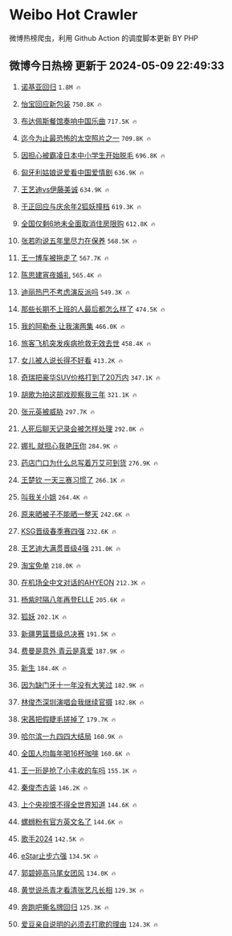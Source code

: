 # Weibo Hot Crawler 



微博热榜爬虫，利用 Github Action 的调度脚本更新 BY PHP 


## 微博今日热榜 更新于 2024-05-09 22:49:33 
1. [诺基亚回归](https://s.weibo.com/weibo?q=%E8%AF%BA%E5%9F%BA%E4%BA%9A%E5%9B%9E%E5%BD%92&t=31&band_rank=1&Refer=top) `1.8M 🔥` 

1. [怡宝回应新包装](https://s.weibo.com/weibo?q=%23%E6%80%A1%E5%AE%9D%E5%9B%9E%E5%BA%94%E6%96%B0%E5%8C%85%E8%A3%85%23&t=31&band_rank=2&Refer=top) `750.8K 🔥` 

1. [布达佩斯餐馆奏响中国乐曲](https://s.weibo.com/weibo?q=%23%E5%B8%83%E8%BE%BE%E4%BD%A9%E6%96%AF%E9%A4%90%E9%A6%86%E5%A5%8F%E5%93%8D%E4%B8%AD%E5%9B%BD%E4%B9%90%E6%9B%B2%23&t=31&band_rank=3&Refer=top) `717.5K 🔥` 

1. [迄今为止最恐怖的太空照片之一](https://s.weibo.com/weibo?q=%E8%BF%84%E4%BB%8A%E4%B8%BA%E6%AD%A2%E6%9C%80%E6%81%90%E6%80%96%E7%9A%84%E5%A4%AA%E7%A9%BA%E7%85%A7%E7%89%87%E4%B9%8B%E4%B8%80&t=31&band_rank=4&Refer=top) `709.8K 🔥` 

1. [因担心被霸凌日本中小学生开始脱毛](https://s.weibo.com/weibo?q=%23%E5%9B%A0%E6%8B%85%E5%BF%83%E8%A2%AB%E9%9C%B8%E5%87%8C%E6%97%A5%E6%9C%AC%E4%B8%AD%E5%B0%8F%E5%AD%A6%E7%94%9F%E5%BC%80%E5%A7%8B%E8%84%B1%E6%AF%9B%23&t=31&band_rank=5&Refer=top) `696.8K 🔥` 

1. [匈牙利姑娘说爱看中国爱情剧](https://s.weibo.com/weibo?q=%E5%8C%88%E7%89%99%E5%88%A9%E5%A7%91%E5%A8%98%E8%AF%B4%E7%88%B1%E7%9C%8B%E4%B8%AD%E5%9B%BD%E7%88%B1%E6%83%85%E5%89%A7&t=31&band_rank=6&Refer=top) `636.9K 🔥` 

1. [王艺迪vs伊藤美诚](https://s.weibo.com/weibo?q=%E7%8E%8B%E8%89%BA%E8%BF%AAvs%E4%BC%8A%E8%97%A4%E7%BE%8E%E8%AF%9A&t=31&band_rank=7&Refer=top) `634.9K 🔥` 

1. [于正回应与庆余年2狐妖撞档](https://s.weibo.com/weibo?q=%23%E4%BA%8E%E6%AD%A3%E5%9B%9E%E5%BA%94%E4%B8%8E%E5%BA%86%E4%BD%99%E5%B9%B42%E7%8B%90%E5%A6%96%E6%92%9E%E6%A1%A3%23&t=31&band_rank=8&Refer=top) `619.3K 🔥` 

1. [全国仅剩6地未全面取消住房限购](https://s.weibo.com/weibo?q=%23%E5%85%A8%E5%9B%BD%E4%BB%85%E5%89%A96%E5%9C%B0%E6%9C%AA%E5%85%A8%E9%9D%A2%E5%8F%96%E6%B6%88%E4%BD%8F%E6%88%BF%E9%99%90%E8%B4%AD%23&t=31&band_rank=9&Refer=top) `612.8K 🔥` 

1. [张若昀说五年里尽力在保养](https://s.weibo.com/weibo?q=%23%E5%BC%A0%E8%8B%A5%E6%98%80%E8%AF%B4%E4%BA%94%E5%B9%B4%E9%87%8C%E5%B0%BD%E5%8A%9B%E5%9C%A8%E4%BF%9D%E5%85%BB%23&t=31&band_rank=10&Refer=top) `568.5K 🔥` 

1. [王一博车被拖走了](https://s.weibo.com/weibo?q=%23%E7%8E%8B%E4%B8%80%E5%8D%9A%E8%BD%A6%E8%A2%AB%E6%8B%96%E8%B5%B0%E4%BA%86%23&t=31&band_rank=11&Refer=top) `567.7K 🔥` 

1. [陈思建宵夜婚礼](https://s.weibo.com/weibo?q=%E9%99%88%E6%80%9D%E5%BB%BA%E5%AE%B5%E5%A4%9C%E5%A9%9A%E7%A4%BC&t=31&band_rank=12&Refer=top) `565.4K 🔥` 

1. [迪丽热巴不考虑演反派吗](https://s.weibo.com/weibo?q=%23%E8%BF%AA%E4%B8%BD%E7%83%AD%E5%B7%B4%E4%B8%8D%E8%80%83%E8%99%91%E6%BC%94%E5%8F%8D%E6%B4%BE%E5%90%97%23&t=31&band_rank=13&Refer=top) `549.3K 🔥` 

1. [那些长期不上班的人最后都怎么样了](https://s.weibo.com/weibo?q=%23%E9%82%A3%E4%BA%9B%E9%95%BF%E6%9C%9F%E4%B8%8D%E4%B8%8A%E7%8F%AD%E7%9A%84%E4%BA%BA%E6%9C%80%E5%90%8E%E9%83%BD%E6%80%8E%E4%B9%88%E6%A0%B7%E4%BA%86%23&t=31&band_rank=14&Refer=top) `474.5K 🔥` 

1. [我的阿勒泰 让我演两集](https://s.weibo.com/weibo?q=%E6%88%91%E7%9A%84%E9%98%BF%E5%8B%92%E6%B3%B0%20%E8%AE%A9%E6%88%91%E6%BC%94%E4%B8%A4%E9%9B%86&t=31&band_rank=15&Refer=top) `466.0K 🔥` 

1. [旅客飞机突发疾病抢救无效去世](https://s.weibo.com/weibo?q=%23%E6%97%85%E5%AE%A2%E9%A3%9E%E6%9C%BA%E7%AA%81%E5%8F%91%E7%96%BE%E7%97%85%E6%8A%A2%E6%95%91%E6%97%A0%E6%95%88%E5%8E%BB%E4%B8%96%23&t=31&band_rank=16&Refer=top) `458.4K 🔥` 

1. [女儿被人说长得不好看](https://s.weibo.com/weibo?q=%E5%A5%B3%E5%84%BF%E8%A2%AB%E4%BA%BA%E8%AF%B4%E9%95%BF%E5%BE%97%E4%B8%8D%E5%A5%BD%E7%9C%8B&t=31&band_rank=17&Refer=top) `413.2K 🔥` 

1. [奇瑞把豪华SUV价格打到了20万内](https://s.weibo.com/weibo?q=%23%E5%A5%87%E7%91%9E%E6%8A%8A%E8%B1%AA%E5%8D%8ESUV%E4%BB%B7%E6%A0%BC%E6%89%93%E5%88%B0%E4%BA%8620%E4%B8%87%E5%86%85%23&t=31&band_rank=18&Refer=top) `347.1K 🔥` 

1. [胡歌为拍这部戏观察我三年](https://s.weibo.com/weibo?q=%E8%83%A1%E6%AD%8C%E4%B8%BA%E6%8B%8D%E8%BF%99%E9%83%A8%E6%88%8F%E8%A7%82%E5%AF%9F%E6%88%91%E4%B8%89%E5%B9%B4&t=31&band_rank=19&Refer=top) `321.1K 🔥` 

1. [张元英被威胁](https://s.weibo.com/weibo?q=%23%E5%BC%A0%E5%85%83%E8%8B%B1%E8%A2%AB%E5%A8%81%E8%83%81%23&t=31&band_rank=20&Refer=top) `297.7K 🔥` 

1. [人死后聊天记录会被怎样处理](https://s.weibo.com/weibo?q=%23%E4%BA%BA%E6%AD%BB%E5%90%8E%E8%81%8A%E5%A4%A9%E8%AE%B0%E5%BD%95%E4%BC%9A%E8%A2%AB%E6%80%8E%E6%A0%B7%E5%A4%84%E7%90%86%23&t=31&band_rank=21&Refer=top) `292.0K 🔥` 

1. [娜扎 就担心我艳压你](https://s.weibo.com/weibo?q=%E5%A8%9C%E6%89%8E%20%E5%B0%B1%E6%8B%85%E5%BF%83%E6%88%91%E8%89%B3%E5%8E%8B%E4%BD%A0&t=31&band_rank=22&Refer=top) `284.9K 🔥` 

1. [药店门口为什么总写着万艾可到货](https://s.weibo.com/weibo?q=%23%E8%8D%AF%E5%BA%97%E9%97%A8%E5%8F%A3%E4%B8%BA%E4%BB%80%E4%B9%88%E6%80%BB%E5%86%99%E7%9D%80%E4%B8%87%E8%89%BE%E5%8F%AF%E5%88%B0%E8%B4%A7%23&t=31&band_rank=23&Refer=top) `276.9K 🔥` 

1. [王楚钦 一天三赛习惯了](https://s.weibo.com/weibo?q=%E7%8E%8B%E6%A5%9A%E9%92%A6%20%E4%B8%80%E5%A4%A9%E4%B8%89%E8%B5%9B%E4%B9%A0%E6%83%AF%E4%BA%86&t=31&band_rank=24&Refer=top) `266.1K 🔥` 

1. [叫我关小姐](https://s.weibo.com/weibo?q=%23%E5%8F%AB%E6%88%91%E5%85%B3%E5%B0%8F%E5%A7%90%23&t=31&band_rank=25&Refer=top) `264.4K 🔥` 

1. [原来晒被子不能晒一整天](https://s.weibo.com/weibo?q=%23%E5%8E%9F%E6%9D%A5%E6%99%92%E8%A2%AB%E5%AD%90%E4%B8%8D%E8%83%BD%E6%99%92%E4%B8%80%E6%95%B4%E5%A4%A9%23&t=31&band_rank=26&Refer=top) `242.6K 🔥` 

1. [KSG晋级春季赛四强](https://s.weibo.com/weibo?q=%23KSG%E6%99%8B%E7%BA%A7%E6%98%A5%E5%AD%A3%E8%B5%9B%E5%9B%9B%E5%BC%BA%23&t=31&band_rank=27&Refer=top) `232.6K 🔥` 

1. [王艺迪大满贯晋级4强](https://s.weibo.com/weibo?q=%23%E7%8E%8B%E8%89%BA%E8%BF%AA%E5%A4%A7%E6%BB%A1%E8%B4%AF%E6%99%8B%E7%BA%A74%E5%BC%BA%23&t=31&band_rank=28&Refer=top) `231.0K 🔥` 

1. [淘宝免单](https://s.weibo.com/weibo?q=%E6%B7%98%E5%AE%9D%E5%85%8D%E5%8D%95&t=31&band_rank=29&Refer=top) `218.0K 🔥` 

1. [在机场全中文对话的AHYEON](https://s.weibo.com/weibo?q=%23%E5%9C%A8%E6%9C%BA%E5%9C%BA%E5%85%A8%E4%B8%AD%E6%96%87%E5%AF%B9%E8%AF%9D%E7%9A%84AHYEON%23&t=31&band_rank=30&Refer=top) `212.3K 🔥` 

1. [杨紫时隔八年再登ELLE](https://s.weibo.com/weibo?q=%23%E6%9D%A8%E7%B4%AB%E6%97%B6%E9%9A%94%E5%85%AB%E5%B9%B4%E5%86%8D%E7%99%BBELLE%23&t=31&band_rank=31&Refer=top) `205.6K 🔥` 

1. [狐妖](https://s.weibo.com/weibo?q=%E7%8B%90%E5%A6%96&t=31&band_rank=32&Refer=top) `202.1K 🔥` 

1. [新疆男篮晋级总决赛](https://s.weibo.com/weibo?q=%23%E6%96%B0%E7%96%86%E7%94%B7%E7%AF%AE%E6%99%8B%E7%BA%A7%E6%80%BB%E5%86%B3%E8%B5%9B%23&t=31&band_rank=33&Refer=top) `191.5K 🔥` 

1. [费曼是意外 青云是真爱](https://s.weibo.com/weibo?q=%E8%B4%B9%E6%9B%BC%E6%98%AF%E6%84%8F%E5%A4%96%20%E9%9D%92%E4%BA%91%E6%98%AF%E7%9C%9F%E7%88%B1&t=31&band_rank=34&Refer=top) `187.9K 🔥` 

1. [新生](https://s.weibo.com/weibo?q=%E6%96%B0%E7%94%9F&t=31&band_rank=35&Refer=top) `184.4K 🔥` 

1. [因为缺门牙十一年没有大笑过](https://s.weibo.com/weibo?q=%23%E5%9B%A0%E4%B8%BA%E7%BC%BA%E9%97%A8%E7%89%99%E5%8D%81%E4%B8%80%E5%B9%B4%E6%B2%A1%E6%9C%89%E5%A4%A7%E7%AC%91%E8%BF%87%23&t=31&band_rank=36&Refer=top) `182.9K 🔥` 

1. [林俊杰深圳演唱会我继续官摄](https://s.weibo.com/weibo?q=%23%E6%9E%97%E4%BF%8A%E6%9D%B0%E6%B7%B1%E5%9C%B3%E6%BC%94%E5%94%B1%E4%BC%9A%E6%88%91%E7%BB%A7%E7%BB%AD%E5%AE%98%E6%91%84%23&t=31&band_rank=37&Refer=top) `182.8K 🔥` 

1. [宋茜把假睫毛搓掉了](https://s.weibo.com/weibo?q=%E5%AE%8B%E8%8C%9C%E6%8A%8A%E5%81%87%E7%9D%AB%E6%AF%9B%E6%90%93%E6%8E%89%E4%BA%86&t=31&band_rank=38&Refer=top) `179.7K 🔥` 

1. [哈尔滨一九四四大结局](https://s.weibo.com/weibo?q=%23%E5%93%88%E5%B0%94%E6%BB%A8%E4%B8%80%E4%B9%9D%E5%9B%9B%E5%9B%9B%E5%A4%A7%E7%BB%93%E5%B1%80%23&t=31&band_rank=39&Refer=top) `160.9K 🔥` 

1. [全国人均每年喝16杯咖啡](https://s.weibo.com/weibo?q=%23%E5%85%A8%E5%9B%BD%E4%BA%BA%E5%9D%87%E6%AF%8F%E5%B9%B4%E5%96%9D16%E6%9D%AF%E5%92%96%E5%95%A1%23&t=31&band_rank=40&Refer=top) `160.6K 🔥` 

1. [王一珩是抢了小丰收的车吗](https://s.weibo.com/weibo?q=%E7%8E%8B%E4%B8%80%E7%8F%A9%E6%98%AF%E6%8A%A2%E4%BA%86%E5%B0%8F%E4%B8%B0%E6%94%B6%E7%9A%84%E8%BD%A6%E5%90%97&t=31&band_rank=41&Refer=top) `155.1K 🔥` 

1. [秦俊杰古装](https://s.weibo.com/weibo?q=%E7%A7%A6%E4%BF%8A%E6%9D%B0%E5%8F%A4%E8%A3%85&t=31&band_rank=42&Refer=top) `146.2K 🔥` 

1. [上个央视恨不得全世界知道](https://s.weibo.com/weibo?q=%23%E4%B8%8A%E4%B8%AA%E5%A4%AE%E8%A7%86%E6%81%A8%E4%B8%8D%E5%BE%97%E5%85%A8%E4%B8%96%E7%95%8C%E7%9F%A5%E9%81%93%23&t=31&band_rank=43&Refer=top) `144.6K 🔥` 

1. [螺蛳粉有官方英文名了](https://s.weibo.com/weibo?q=%23%E8%9E%BA%E8%9B%B3%E7%B2%89%E6%9C%89%E5%AE%98%E6%96%B9%E8%8B%B1%E6%96%87%E5%90%8D%E4%BA%86%23&t=31&band_rank=44&Refer=top) `144.6K 🔥` 

1. [歌手2024](https://s.weibo.com/weibo?q=%E6%AD%8C%E6%89%8B2024&t=31&band_rank=45&Refer=top) `142.5K 🔥` 

1. [eStar止步六强](https://s.weibo.com/weibo?q=%23eStar%E6%AD%A2%E6%AD%A5%E5%85%AD%E5%BC%BA%23&t=31&band_rank=46&Refer=top) `134.5K 🔥` 

1. [郭碧婷高马尾女团风](https://s.weibo.com/weibo?q=%23%E9%83%AD%E7%A2%A7%E5%A9%B7%E9%AB%98%E9%A9%AC%E5%B0%BE%E5%A5%B3%E5%9B%A2%E9%A3%8E%23&t=31&band_rank=47&Refer=top) `134.0K 🔥` 

1. [黄觉说杀青才看清张艺凡长相](https://s.weibo.com/weibo?q=%23%E9%BB%84%E8%A7%89%E8%AF%B4%E6%9D%80%E9%9D%92%E6%89%8D%E7%9C%8B%E6%B8%85%E5%BC%A0%E8%89%BA%E5%87%A1%E9%95%BF%E7%9B%B8%23&t=31&band_rank=48&Refer=top) `129.3K 🔥` 

1. [奔跑吧撕名牌回归](https://s.weibo.com/weibo?q=%23%E5%A5%94%E8%B7%91%E5%90%A7%E6%92%95%E5%90%8D%E7%89%8C%E5%9B%9E%E5%BD%92%23&t=31&band_rank=49&Refer=top) `125.3K 🔥` 

1. [爱豆亲自说明的必须去打歌的理由](https://s.weibo.com/weibo?q=%E7%88%B1%E8%B1%86%E4%BA%B2%E8%87%AA%E8%AF%B4%E6%98%8E%E7%9A%84%E5%BF%85%E9%A1%BB%E5%8E%BB%E6%89%93%E6%AD%8C%E7%9A%84%E7%90%86%E7%94%B1&t=31&band_rank=50&Refer=top) `124.3K 🔥` 


